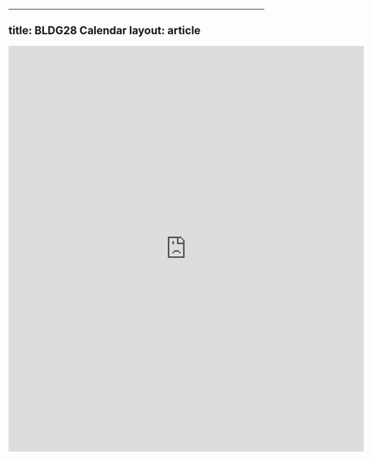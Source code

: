 ---
 title: BLDG28 Calendar
 layout: article
 ---


<iframe src="https://bldg28.breezechms.com/embed/calendar/grid?size=medium&color=gray&calendars=zwGtr5awSijb%2FT7EMkIR06AO1K2Cz7J88mfa2feSkk6JbzReob5q5ZOgmqtY6KATj7RaFGx1FZkzvCKjVTt7XQ%3D%3D" seamless="seamless" width="700" height="800" scrolling="auto" frameborder="0" style="border-width: 0px;"></iframe>